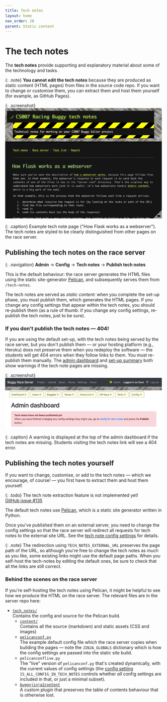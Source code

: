 ```yaml
---
title: Tech notes
layout: home
nav_order: 20
parent: Static content
---
```



# The tech notes

The **tech notes** provide supporting and explanatory material about some of
the technology and tasks.

{: .note}
**You cannot edit the tech notes** because they are produced as static content
(HTML pages) from files in the source code repo. If you want to change or
customise them, you can extract them and host them yourself (for example, as
GitHub Pages).

 
{: .screenshot}
![Screenshot of example tech note page](/docs/img/screenshots/tech-notes-example.png)

{: .caption}
Example tech note page ("How Flask works as a webserver"). The tech notes are
styled to be clearly distinguished from other pages on the race server.
 
## Publishing the tech notes on the race server

{: .navigation}
**Admin** → **Config** → **Tech notes** → **Publish tech notes**

This is the default behaviour: the race server generates the HTML files using
the static site-generator [Pelican](https://getpelican.com), and subsequently
serves them from `/tech-notes`.

The tech notes are served as _static content_: when you complete the set-up
phase, you must publish them, which generates the HTML pages. If you change any
config settings that appear within the tech notes, you should re-publish them
(as a rule of thumb: if you change any config settings, re-publish the tech
notes, just to be sure).

### If you don't publish the tech notes — 404!

If you are using the default set-up, with the tech notes being served by the
race server, but you don't publish them — or your hosting platform (e.g.,
Heroku) does not preserve them when you redeploy the software — the students
will get 404 errors when they follow links to them. You must re-publish them
manually. The [admin dashboard](../running/dashboard) and [set-up
summary](../running/setup-summary) both show warnings if the tech note pages
are missing.

{: .screenshot}
![Screenshot of admin dashboard showing tech note warning](/docs/img/screenshots/tech-notes-warning.png)

{: .caption}
A warning is displayed at the top of the admin dashboard if the tech notes are
missing. Students visiting the tech notes link will see a 404 error.


## Publishing the tech notes yourself

If you want to change, customise, or add to the tech notes — which we
encourage, of course! — you first have to extract them and host them yourself.

{: .todo}
The tech note extraction feature is not implemented yet!  
[GitHub issue #135](https://github.com/buggyrace/buggy-race-server/issues/135) 

The default tech notes use [Pelican](https://getpelican.com), which is a static
site generator written in Python.

Once you've published them on an external server, you need to change the 
config settings so that the race server will redirect all requests for tech
notes to the external site URL. See the [tech note config settings](../customising/tech-notes)
for details.

{: .note}
The redirection using `TECH_NOTES_EXTERNAL_URL` preserves the page path of the
URL, so although you're free to change the tech notes as much as you like, some
existing links might use the default page paths. When you self-host the
tech-notes by editing the default ones, be sure to check that all the links are
still correct.

### Behind the scenes on the race server

If you're self-hosting the tech notes using Pelican, it might be helpful to see
how we produce the HTML on the race server. The relevant files are in the
server repo here:

* [`tech_notes/`](https://github.com/buggyrace/buggy-race-server/tree/main/tech_notes)  
  Contains the config and source for the Pelican build.
  * [`content/`](https://github.com/buggyrace/buggy-race-server/tree/main/tech_notes/content)  
    Contains all the source (markdown) and static assets (CSS and images)
  * [`pelicanconf.py`](https://github.com/buggyrace/buggy-race-server/blob/main/tech_notes/pelicanconf.py)  
    The example default config file which the race server copies when building
    the pages — note the `JINJA_GLOBALS` dictionary which is how the config
    settings are passed into the static site build.
  * `pelicanconflive.py`  
    The "live" version of `pelicanconf.py` that's created dynamically, with the
    current values of config settings (the [config setting](../customising/tech-notes)
    `IS_ALL_CONFIG_IN_TECH_NOTES` controls whether _all_ config settings are
    included in that, or just a minimal subset).
  * [`buggyjinja2content`](https://github.com/buggyrace/buggy-race-server/blob/main/tech_notes/plugins/buggyjinja2content/buggyjinja2content.py)  
    A custom plugin that preserves the table of contents behaviour that is
    otherwise lost.








